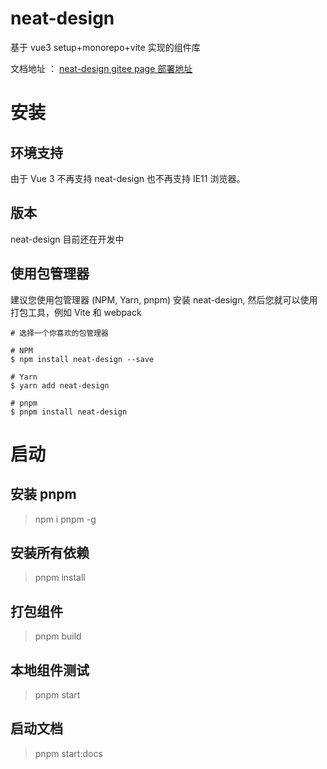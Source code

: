 # neat-design

基于 vue3 setup+monorepo+vite 实现的组件库

文档地址 ： [neat-design gitee page 部署地址](http://xiang0515.gitee.io/neat-design-docs/)

# 安装

## 环境支持

由于 Vue 3 不再支持 neat-design 也不再支持 IE11 浏览器。

## 版本

neat-design 目前还在开发中

## 使用包管理器

建议您使用包管理器 (NPM, Yarn, pnpm) 安装 neat-design, 然后您就可以使用打包工具，例如 Vite 和 webpack

```
# 选择一个你喜欢的包管理器

# NPM
$ npm install neat-design --save

# Yarn
$ yarn add neat-design

# pnpm
$ pnpm install neat-design
```

# 启动

## 安装 pnpm

> npm i pnpm -g

## 安装所有依赖

> pnpm install

## 打包组件

> pnpm build

## 本地组件测试

> pnpm start

## 启动文档

> pnpm start:docs
